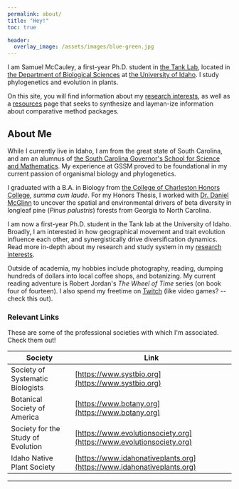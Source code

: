 ```yaml
---
permalink: about/
title: "Hey!"
toc: true

header:
  overlay_image: /assets/images/blue-green.jpg
---
```


I am Samuel McCauley, a first-year Ph.D. student in [the Tank Lab](http://davetank.github.io/tank-lab/), located in [the Department of Biological Sciences](https://www.uidaho.edu/sci/biology) at [the University of Idaho](https://www.uidaho.edu). I study phylogenetics and evolution in plants.

On this site, you will find information about my [research interests](https://smccau.github.io/research/), as well as a [resources](https://smccau.github.io/resources/) page that seeks to synthesize and layman-ize information about comparative method packages.

## About Me
While I currently live in Idaho, I am from the great state of South Carolina, and am an alumnus of [the South Carolina Governor's School for Science and Mathematics](https://www.scgssm.org).  My experience at GSSM proved to be foundational in my current passion of organismal biology and phylogenetics.

I graduated with a B.A. in Biology from [the College of Charleston Honors College](http://honors.cofc.edu), *summa cum laude*. For my Honors Thesis, I worked with [Dr. Daniel McGlinn](http://mcglinn.web.unc.edu) to uncover the spatial and environmental drivers of beta diversity in longleaf pine (*Pinus palustris*) forests from Georgia to North Carolina.  

I am now a first-year Ph.D. student in the Tank lab at the University of Idaho.  Broadly, I am interested in how geographical movement and trait evolution influence each other, and synergistically drive diversification dynamics.  Read more in-depth about my research and study system in my [research interests](https://smccau.github.io/research/).

Outside of academia, my hobbies include photography, reading, dumping hundreds of dollars into local coffee shops, and botanizing.  My current reading adventure is Robert Jordan's *The Wheel of Time* series (on book four of fourteen).  I also spend my freetime on [Twitch](https://twitch.tv/) (like video games? -- check this out).

### Relevant Links

These are some of the professional societies with which I'm associated.  Check them out!

| Society                            | Link                              |
| ---------------------------------  | --------------------------------- |
| Society of Systematic Biologists   | [https://www.systbio.org](https://www.systbio.org)|
| Botanical Society of America       | [https://www.botany.org](https://www.botany.org)            |
| Society for the Study of Evolution | [https://www.evolutionsociety.org](https://www.evolutionsociety.org)  |
| Idaho Native Plant Society         | [https://www.idahonativeplants.org](https://www.idahonativeplants.org) |

---
